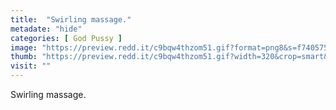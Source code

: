 ```yaml
---
title:  "Swirling massage."
metadate: "hide"
categories: [ God Pussy ]
image: "https://preview.redd.it/c9bqw4thzom51.gif?format=png8&s=f740575579b23de5f64eb98fd7d8bd61f20e7bf8"
thumb: "https://preview.redd.it/c9bqw4thzom51.gif?width=320&crop=smart&format=png8&s=150c8df346bc331846744a629ea4b4526db9ee4a"
visit: ""
---
```

Swirling massage.
